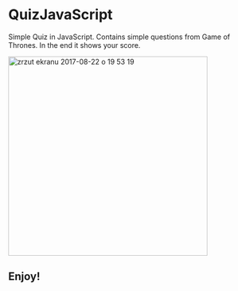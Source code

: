 # QuizJavaScript

Simple Quiz in JavaScript. Contains simple questions from Game of Thrones. In the end it shows your score.

<img width="400" alt="zrzut ekranu 2017-08-22 o 19 53 19" 
src="https://user-images.githubusercontent.com/27738202/29579647-b220e324-8773-11e7-9639-8071711de7e0.png">


**Enjoy!**
----------

